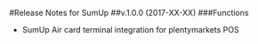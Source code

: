 #Release Notes for SumUp
##v.1.0.0 (2017-XX-XX)
###Functions
- SumUp Air card terminal integration for plentymarkets POS
